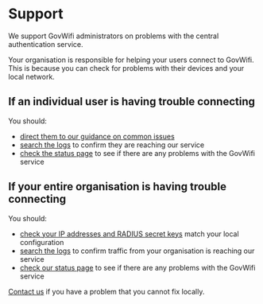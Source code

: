# Support

We support GovWifi administrators on problems with the central authentication service.

Your organisation is responsible for helping your users connect to GovWifi. This is because you can check for problems with their devices and your local network.

## If an individual user is having trouble connecting

You should:

- [direct them to our guidance on common issues](https://www.wifi.service.gov.uk/support/)
- [search the logs](https://admin.wifi.service.gov.uk/logs/search/new/username) to confirm they are reaching our service
- [check the status page](https://status.wifi.service.gov.uk) to see if there are any problems with the GovWifi service

## If your entire organisation is having trouble connecting

You should:

- [check your IP addresses and RADIUS secret keys](https://admin.wifi.service.gov.uk/ips) match your local configuration
- [search the logs](https://admin.wifi.service.gov.uk/logs/search/new/location) to confirm traffic from your organisation is reaching our service
- [check our status page](https://status.wifi.service.gov.uk) to see if there are any problems with the GovWifi service

[Contact us](https://admin.wifi.service.gov.uk/help) if you have a problem that you cannot fix locally.
